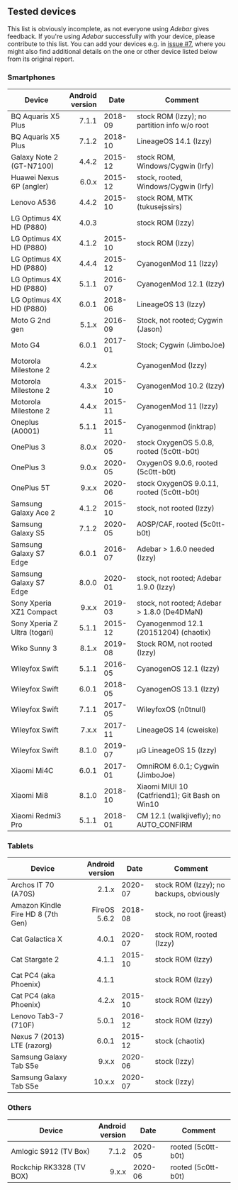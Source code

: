 ## Tested devices
This list is obviously incomplete, as not everyone using *Adebar* gives feedback.
If you're using *Adebar* successfully with your device, please contribute to this list. You
can add your devices e.g. in [issue #7](https://codeberg.org/izzy/Adebar/issues/7),
where you might also find additional details on the one or other device listed
below from its original report.


### Smartphones
Device                  | Android<br>version | Date    | Comment
----------------------- | --------------: | ------- | ---------------------
BQ Aquaris X5 Plus      |       7.1.1 | 2018-09 | stock ROM (Izzy); no partition info w/o root
BQ Aquaris X5 Plus      |       7.1.2 | 2018-10 | LineageOS 14.1 (Izzy)
Galaxy Note 2 (GT-N7100)|       4.4.2 | 2015-12 | stock ROM, Windows/Cygwin (Irfy)
Huawei Nexus 6P (angler)|       6.0.x | 2015-12 | stock, rooted, Windows/Cygwin (Irfy)
Lenovo A536             |       4.4.2 | 2015-10 | stock ROM, MTK (tukusejssirs)
LG Optimus 4X HD (P880) |       4.0.3 |         | stock ROM (Izzy)
LG Optimus 4X HD (P880) |       4.1.2 | 2015-10 | stock ROM (Izzy)
LG Optimus 4X HD (P880) |       4.4.4 | 2015-12 | CyanogenMod 11 (Izzy)
LG Optimus 4X HD (P880) |       5.1.1 | 2016-07 | CyanogenMod 12.1 (Izzy)
LG Optimus 4X HD (P880) |       6.0.1 | 2018-06 | LineageOS 13 (Izzy)
Moto G 2nd gen          |       5.1.x | 2016-09 | Stock, not rooted; Cygwin (Jason)
Moto G4                 |       6.0.1 | 2017-01 | Stock; Cygwin (JimboJoe)
Motorola Milestone 2    |       4.2.x |         | CyanogenMod (Izzy)
Motorola Milestone 2    |       4.3.x | 2015-10 | CyanogenMod 10.2 (Izzy)
Motorola Milestone 2    |       4.4.x | 2015-11 | CyanogenMod 11 (Izzy)
Oneplus (A0001)         |       5.1.1 | 2015-11 | Cyanogenmod (inktrap)
OnePlus 3               |       8.0.x | 2020-05 | stock OxygenOS 5.0.8, rooted (5c0tt-b0t)
OnePlus 3               |       9.0.x | 2020-05 | OxygenOS 9.0.6, rooted (5c0tt-b0t)
OnePlus 5T              |       9.x.x | 2020-06 | stock OxygenOS 9.0.11, rooted (5c0tt-b0t)
Samsung Galaxy Ace 2    |       4.1.2 | 2015-10 | stock, not rooted (Izzy)
Samsung Galaxy S5       |       7.1.2 | 2020-05 | AOSP/CAF, rooted (5c0tt-b0t)
Samsung Galaxy S7 Edge  |       6.0.1 | 2016-07 | Adebar > 1.6.0 needed (Izzy)
Samsung Galaxy S7 Edge  |       8.0.0 | 2020-01 | stock, not rooted; Adebar 1.9.0 (Izzy)
Sony Xperia XZ1 Compact |       9.x.x | 2019-03 | stock, not rooted; Adebar > 1.8.0 (De4DMaN)
Sony Xperia Z Ultra (togari) |  5.1.1 | 2015-12 | Cyanogenmod 12.1 (20151204) (chaotix)
Wiko Sunny 3            |       8.1.x | 2019-08 | Stock ROM, not rooted (Izzy)
Wileyfox Swift          |       5.1.1 | 2016-05 | CyanogenOS 12.1 (Izzy)
Wileyfox Swift          |       6.0.1 | 2018-05 | CyanogenOS 13.1 (Izzy)
Wileyfox Swift          |       7.1.1 | 2017-05 | WileyfoxOS (n0tnull)
Wileyfox Swift          |       7.x.x | 2017-11 | LineageOS 14 (cweiske)
Wileyfox Swift          |       8.1.0 | 2019-07 | µG LineageOS 15 (Izzy)
Xiaomi Mi4C             |       6.0.1 | 2017-01 | OmniROM 6.0.1; Cygwin (JimboJoe)
Xiaomi Mi8              |       8.1.0 | 2018-10 | Xiaomi MIUI 10 (Catfriend1); Git Bash on Win10
Xiaomi Redmi3 Pro       |       5.1.1 | 2018-01 | CM 12.1 (walkjivefly); no AUTO_CONFIRM


### Tablets
Device                  | Android<br>version | Date    | Comment
----------------------- | --------------: | ------- | ---------------------
Archos IT 70 (A70S)     |       2.1.x | 2020-07 | stock ROM (Izzy); no backups, obviously
Amazon Kindle Fire HD 8 (7th Gen) | FireOS 5.6.2 | 2018-08 | stock, no root (jreast)
Cat Galactica X         |       4.0.1 | 2020-07 | stock ROM, rooted (Izzy)
Cat Stargate 2          |       4.1.1 | 2015-10 | stock ROM (Izzy)
Cat PC4 (aka Phoenix)   |       4.1.1 |         | stock ROM (Izzy)
Cat PC4 (aka Phoenix)   |       4.2.x | 2015-10 | stock ROM (Izzy)
Lenovo Tab3-7 (710F)    |       5.0.1 | 2016-12 | stock ROM (Izzy)
Nexus 7 (2013) LTE (razorg) |   6.0.1 | 2015-12 | stock (chaotix)
Samsung Galaxy Tab S5e  |       9.x.x | 2020-06 | stock (Izzy)
Samsung Galaxy Tab S5e  |      10.x.x | 2020-07 | stock (Izzy)


### Others
Device                  | Android<br>version | Date    | Comment
----------------------- | ----------: | ------- | ---------------------
Amlogic S912 (TV Box)   |       7.1.2 | 2020-05 | rooted (5c0tt-b0t)
Rockchip RK3328 (TV BOX)|       9.x.x | 2020-06 | rooted (5c0tt-b0t)
